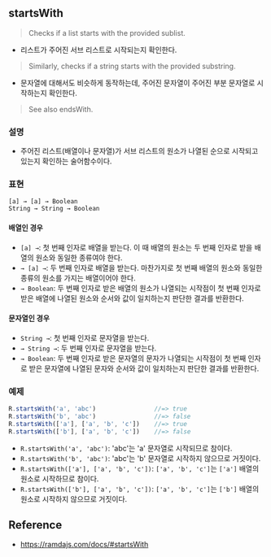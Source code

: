 ## startsWith
> Checks if a list starts with the provided sublist.
- 리스트가 주어진 서브 리스트로 시작되는지 확인한다.

> Similarly, checks if a string starts with the provided substring.
- 문자열에 대해서도 비슷하게 동작하는데, 주어진 문자열이 주어진 부분 문자열로 시작하는지 확인한다.

> See also endsWith.

### 설명
- 주어진 리스트(배열이나 문자열)가 서브 리스트의 원소가 나열된 순으로 시작되고 있는지 확인하는 술어함수이다.

### 표현
```
[a] → [a] → Boolean
String → String → Boolean
```

#### 배열인 경우
- `[a] →`: 첫 번째 인자로 배열을 받는다. 이 때 배열의 원소는 두 번째 인자로 받을 배열의 원소와 동일한 종류여야 한다.
- `→ [a] →`: 두 번째 인자로 배열을 받는다. 마찬가지로 첫 번째 배열의 원소와 동일한 종류의 원소를 가지는 배열이어야 한다.
- `→ Boolean`: 두 번째 인자로 받은 배열의 원소가 나열되는 시작점이 첫 번째 인자로 받은 배열에 나열된 원소와 순서와 값이 일치하는지 판단한 결과를 반환한다.

#### 문자열인 경우
- `String →`: 첫 번째 인자로 문자열을 받는다.
- `→ String →`: 두 번째 인자로 문자열을 받는다.
- `→ Boolean`: 두 번째 인자로 받은 문자열의 문자가 나열되는 시작점이 첫 번째 인자로 받은 문자열에 나열된 문자와 순서와 값이 일치하는지 판단한 결과를 반환한다.

### 예제
```js
R.startsWith('a', 'abc')                //=> true
R.startsWith('b', 'abc')                //=> false
R.startsWith(['a'], ['a', 'b', 'c'])    //=> true
R.startsWith(['b'], ['a', 'b', 'c'])    //=> false
```
- `R.startsWith('a', 'abc')`: 'abc'는 'a' 문자열로 시작되므로 참이다.
- `R.startsWith('b', 'abc')`: 'abc'는 'b' 문자열로 시작하지 않으므로 거짓이다.
- `R.startsWith(['a'], ['a', 'b', 'c'])`: `['a', 'b', 'c']`는 `['a']` 배열의 원소로 시작하므로 참이다.
- `R.startsWith(['b'], ['a', 'b', 'c'])`: `['a', 'b', 'c']`는 `['b']` 배열의 원소로 시작하지 않으므로 거짓이다.

## Reference
- https://ramdajs.com/docs/#startsWith
